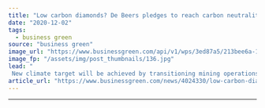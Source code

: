 ```yaml
---
title: "Low carbon diamonds? De Beers pledges to reach carbon neutrality across operations by 2030"
date: "2020-12-02"
tags: 
  - business green
source: "business green"
image_url: "https://www.businessgreen.com/api/v1/wps/3ed87a5/213bee6a-19eb-41df-be51-1ed2ea4ccb30/5/diamonds-1-web-185x114.jpg"
image_fp: "/assets/img/post_thumbnails/136.jpg"
lead: "
 New climate target will be achieved by transitioning mining operations to clean energy, improving energy efficiency, developing proprietary carbon capture technology and purchasing offsets, company said ..."
article_url: "https://www.businessgreen.com/news/4024330/low-carbon-diamonds-beers-pledges-reach-carbon-neutrality-operations-2030"
---
```


---
